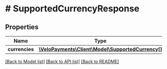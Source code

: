 # # SupportedCurrencyResponse

## Properties

Name | Type | Description | Notes
------------ | ------------- | ------------- | -------------
**currencies** | [**\VeloPayments\Client\Model\SupportedCurrency[]**](SupportedCurrency.md) |  | [optional] 

[[Back to Model list]](../../README.md#documentation-for-models) [[Back to API list]](../../README.md#documentation-for-api-endpoints) [[Back to README]](../../README.md)


